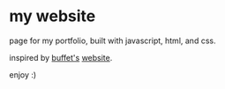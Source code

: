 # my website

page for my portfolio, built with javascript, html, and css. 

inspired by [buffet's](https://github.com/buffet)
[website](https://buffet.sh/).

enjoy :)

